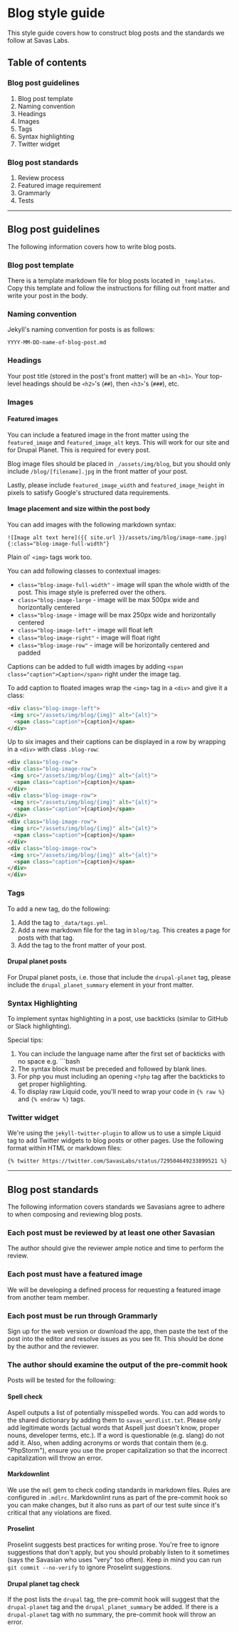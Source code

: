 # Blog style guide

This style guide covers how to construct blog posts and the standards we follow at Savas Labs.

## Table of contents

### Blog post guidelines

1. Blog post template
2. Naming convention
3. Headings
4. Images
5. Tags
6. Syntax highlighting
7. Twitter widget

### Blog post standards

1. Review process
2. Featured image requirement
3. Grammarly
4. Tests

---

## Blog post guidelines

The following information covers how to write blog posts.

### Blog post template

There is a template markdown file for blog posts located in `_templates`. Copy
this template and follow the instructions for filling out front matter and
write your post in the body.

### Naming convention

Jekyll's naming convention for posts is as follows:

```
YYYY-MM-DD-name-of-blog-post.md
```

### Headings

Your post title (stored in the post's front matter) will be an `<h1>`. Your
top-level headings should be `<h2>`'s (`##`), then `<h3>`'s (`###`), etc.

### Images

#### Featured images

You can include a featured image in the front matter using the `featured_image`
and `featured_image_alt` keys. This will work for our site and for Drupal Planet.
This is required for every post.

Blog image files should be placed in
`_/assets/img/blog`, but you should only include `/blog/[filename].jpg` in the
front matter of your post.

Lastly, please include `featured_image_width` and `featured_image_height` in
pixels to satisfy Google's structured data requirements.

#### Image placement and size within the post body

You can add images with the following markdown syntax:

```
![Image alt text here]({{ site.url }}/assets/img/blog/image-name.jpg){:class="blog-image-full-width"}
```

Plain ol' `<img>` tags work too.

You can add following classes to contextual images:

- `class="blog-image-full-width"` - image will span the whole width of the post. This image style is preferred over the others.
- `class="blog-image-large` - image will be max 500px wide and horizontally centered
- `class="blog-image` - image will be max 250px wide and horizontally centered
- `class="blog-image-left"` - image will float left
- `class="blog-image-right"` - image will float right
- `class="blog-image-row"` - image will be horizontally centered and padded

Captions can be added to full width images by adding `<span class="caption">Caption</span>` right under the image tag.

To add caption to floated images wrap the `<img>` tag in a `<div>` and give it a class:

``` html
<div class="blog-image-left">
 <img src="/assets/img/blog/{img}" alt="{alt}">
  <span class="caption">{caption}</span>
</div>
```

Up to six images and their captions can be displayed in a row by wrapping in a `<div>` with class `.blog-row`:

``` html
<div class="blog-row">
<div class="blog-image-row">
 <img src="/assets/img/blog/{img}" alt="{alt}">
  <span class="caption">{caption}</span>
</div>
<div class="blog-image-row">
 <img src="/assets/img/blog/{img}" alt="{alt}">
  <span class="caption">{caption}</span>
</div>
<div class="blog-image-row">
 <img src="/assets/img/blog/{img}" alt="{alt}">
  <span class="caption">{caption}</span>
</div>
<div class="blog-image-row">
 <img src="/assets/img/blog/{img}" alt="{alt}">
  <span class="caption">{caption}</span>
</div>
</div>
```

### Tags

To add a new tag, do the following:

1. Add the tag to `_data/tags.yml`.
2. Add a new markdown file for the tag in `blog/tag`. This creates a page for posts with that tag.
3. Add the tag to the front matter of your post.

#### Drupal planet posts

For Drupal planet posts, i.e. those that include the `drupal-planet` tag, please include the `drupal_planet_summary` element in your front matter.

### Syntax Highlighting

To implement syntax highlighting in a post, use backticks (similar to GitHub or
Slack highlighting).

Special tips:

1. You can include the language name after the first set of backticks with no
space e.g. ```bash
2. The syntax block must be preceded and followed by blank lines.
3. For php you must including an opening `<?php` tag after the backticks to get
proper highlighting.
4. To display raw Liquid code, you'll need to wrap your code in `{% raw %}` and
`{% endraw %}` tags.

### Twitter widget

We're using the `jekyll-twitter-plugin` to allow us to use a simple Liquid tag
to add Twitter widgets to blog posts or other pages. Use the following format
within HTML or markdown files:

```
{% twitter https://twitter.com/SavasLabs/status/729504649233899521 %}
```

---

## Blog post standards

The following information covers standards we Savasians agree to adhere to when
composing and reviewing blog posts.

### Each post must be reviewed by at least one other Savasian

The author should give the reviewer ample notice and time to perform the review.

### Each post must have a featured image

We will be developing a defined process for requesting a featured image from
another team member.

### Each post must be run through Grammarly

Sign up for the web version or download the app, then paste the text of the post
into the editor and resolve issues as you see fit. This should be done by the
author and the reviewer.

### The author should examine the output of the pre-commit hook

Posts will be tested for the following:

#### Spell check

Aspell outputs a list of potentially misspelled words. You can add words to the
shared dictionary by adding them to `savas_wordlist.txt`. Please only
add legitimate words (actual words that Aspell just doesn't know, proper nouns,
developer terms, etc.). If a word is questionable (e.g. slang) do not add it.
Also, when adding acronyms or words that contain them (e.g. "PhpStorm"), ensure
you use the proper capitalization so that the incorrect capitalization will
throw an error.

#### Markdownlint

We use the `mdl` gem to check coding standards in markdown files. Rules are
configured in `.mdlrc`. Markdownlint runs as part of the pre-commit hook so you
can make changes, but it also runs as part of our test suite since it's critical
that any violations are fixed.

#### Proselint

Proselint suggests best practices for writing prose. You're free to ignore suggestions that don't apply, but you
should probably listen to it sometimes (says the Savasian who uses "very" too
often). Keep in mind you can run `git commit --no-verify` to ignore Proselint
suggestions.

#### Drupal planet tag check

If the post lists the `drupal` tag, the pre-commit hook will suggest that the
`drupal-planet` tag and the `drupal_planet_summary` be added. If there is a
`drupal-planet` tag with no summary, the pre-commit hook will throw an error.


